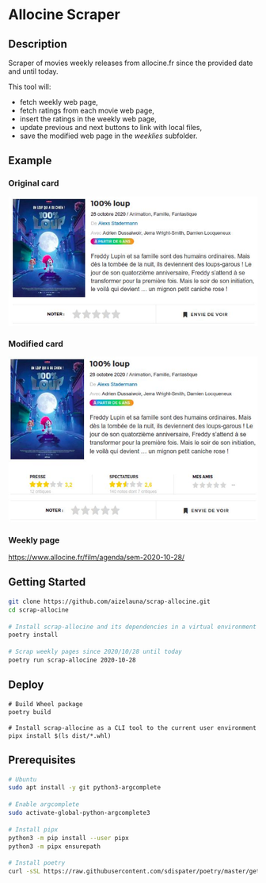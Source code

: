 # Allocine Scraper

## Description

Scraper of movies weekly releases from allocine.fr since the provided
date and until today.

This tool will:
- fetch weekly web page,
- fetch ratings from each movie web page,
- insert the ratings in the weekly web page,
- update previous and next buttons to link with local files,
- save the modified web page in the *weeklies* subfolder.

## Example

### Original card

![allocine-card-original](doc/allocine-card-original.jpg)

### Modified card

![allocine-card-modified](doc/allocine-card-modified.jpg)

### Weekly page

https://www.allocine.fr/film/agenda/sem-2020-10-28/

## Getting Started

```sh
git clone https://github.com/aizelauna/scrap-allocine.git
cd scrap-allocine

# Install scrap-allocine and its dependencies in a virtual environment
poetry install

# Scrap weekly pages since 2020/10/28 until today
poetry run scrap-allocine 2020-10-28
```

## Deploy

```shell
# Build Wheel package
poetry build

# Install scrap-allocine as a CLI tool to the current user environment
pipx install $(ls dist/*.whl)
```

## Prerequisites

```sh
# Ubuntu
sudo apt install -y git python3-argcomplete

# Enable argcomplete
sudo activate-global-python-argcomplete3

# Install pipx
python3 -m pip install --user pipx
python3 -m pipx ensurepath

# Install poetry
curl -sSL https://raw.githubusercontent.com/sdispater/poetry/master/get-poetry.py | python
```

